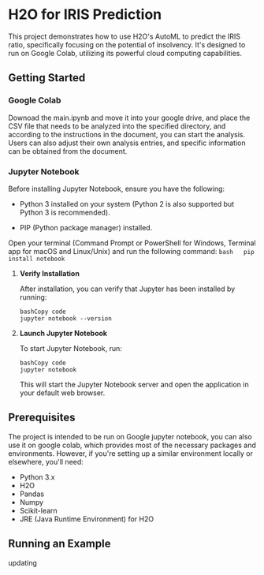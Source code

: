 # H2O for IRIS Prediction

This project demonstrates how to use H2O's AutoML to predict the IRIS ratio, specifically focusing on the potential of insolvency. It's designed to run on Google Colab, utilizing its powerful cloud computing capabilities.

## Getting Started

### Google Colab

Downoad the main.ipynb and move it into your google drive, and place the CSV file that needs to be analyzed into the specified directory, and according to the instructions in the document, you can start the analysis. Users can also adjust their own analysis entries, and specific information can be obtained from the document.

### Jupyter Notebook

Before installing Jupyter Notebook, ensure you have the following: 

- Python 3 installed on your system (Python 2 is also supported but Python 3 is recommended). 

- PIP (Python package manager) installed.

Open your terminal (Command Prompt or PowerShell for Windows, Terminal app for macOS and Linux/Unix) and run the following command:    ```bash   pip install notebook ```

1. **Verify Installation**

   After installation, you can verify that Jupyter has been installed by running:

   ```
   bashCopy code
   jupyter notebook --version
   ```

2. **Launch Jupyter Notebook**

   To start Jupyter Notebook, run:

   ```
   bashCopy code
   jupyter notebook
   ```

   This will start the Jupyter Notebook server and open the application in your default web browser.

## Prerequisites 

The project is intended to be run on Google jupyter notebook, you can also use it on google colab, which provides most of the necessary packages and environments. However, if you're setting up a similar environment locally or elsewhere, you'll need:

- Python 3.x
- H2O
- Pandas
- Numpy
- Scikit-learn
- JRE (Java Runtime Environment) for H2O

## Running an Example

updating
